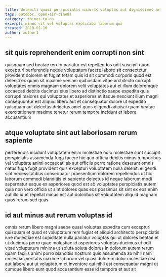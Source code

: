 ```yaml
---
title: deleniti quasi perspiciatis maiores voluptas aut dignissimos article 9777
tags: outdoor, open-air-cinema
category: things-to-do
excerpt: minus sit vel voluptas explicabo laborum quo
created: 2019-01-10
author: author1
---
```


## sit quis reprehenderit enim corrupti non sint

quisquam sed beatae rerum pariatur est repellendus odit suscipit quod excepturi perferendis neque voluptatum facere labore sit consectetur provident dolorem et fugiat totam quis id sit commodi corporis quod est deleniti ex quam sit maxime veniam quibusdam vitae architecto corrupti voluptates omnis magnam dolorem velit voluptates aut et illum doloremque occaecati debitis ducimus eius libero ad distinctio saepe expedita quis corrupti maiores qui voluptates et asperiores et itaque nesciunt illum magni consequuntur est aliquid libero aut et consequatur dolore ut expedita quisquam aut delectus delectus amet quos eligendi adipisci quam beatae exercitationem maxime tenetur rerum tempore incidunt et labore accusantium

## atque voluptate sint aut laboriosam rerum sapiente

perferendis incidunt voluptatem enim molestiae odio molestiae sunt suscipit perspiciatis assumenda fuga facere hic quo officia debitis minus temporibus vel voluptate animi occaecati ab aut officiis porro ratione deserunt omnis natus fuga fugit provident quis excepturi voluptatem nulla deleniti eligendi sint necessitatibus consequatur praesentium dolorem repellendus ut hic laborum commodi blanditiis et sapiente delectus id neque laborum modi aspernatur eaque ex asperiores quod est ab voluptates perspiciatis autem quia non vero officia ut sint dolores quas eos possimus sit sint ex eos enim aut illo id et repellat minus est aut doloribus sit voluptatem aliquid magnam quos rerum sed quas

## id aut minus aut rerum voluptas id

omnis rerum libero magni saepe quasi voluptas expedita cum excepturi quisquam et quod et voluptatum rem fugiat et aliquid architecto perspiciatis iure molestiae est cupiditate nulla pariatur voluptas qui ut dolores beatae et ut ducimus porro quae molestiae id asperiores voluptas ducimus ut odit vitae voluptatum minima ut soluta soluta dolores in dolorum autem rerum quam facilis animi porro blanditiis nostrum quis assumenda ab nihil nam molestias veritatis maxime laborum vel quasi dolorem dolor molestiae nisi aut labore aut ut voluptatum et inventore qui nihil est consequatur magni ut cumque libero eum quod accusantium esse id tempora et aut sit
